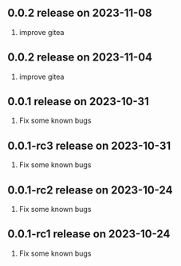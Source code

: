 ## 0.0.2 release on 2023-11-08
1. improve gitea
## 0.0.2 release on 2023-11-04
1. improve gitea
## 0.0.1 release on 2023-10-31
1. Fix some known bugs
## 0.0.1-rc3 release on 2023-10-31
1. Fix some known bugs
## 0.0.1-rc2 release on 2023-10-24
1. Fix some known bugs
## 0.0.1-rc1 release on 2023-10-24
1. Fix some known bugs